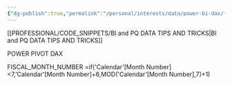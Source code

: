 ```yaml
---
{"dg-publish":true,"permalink":"/personal/interests/data/power-bi-dax/fiscal-month-number-calc/","tags":["Power_bi","Data"],"noteIcon":""}
---
```


[[PROFESSIONAL/CODE_SNIPPETS/BI and PQ DATA TIPS AND TRICKS\|BI and PQ DATA TIPS AND TRICKS]]

POWER PIVOT DAX

FISCAL_MONTH_NUMBER
=if('Calendar'[Month Number]<7,'Calendar'[Month Number]+6,MOD('Calendar'[Month Number],7)+1)